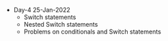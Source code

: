 * Day-4 25-Jan-2022
    * Switch statements
    * Nested Switch statements
    * Problems on conditionals and Switch statements
